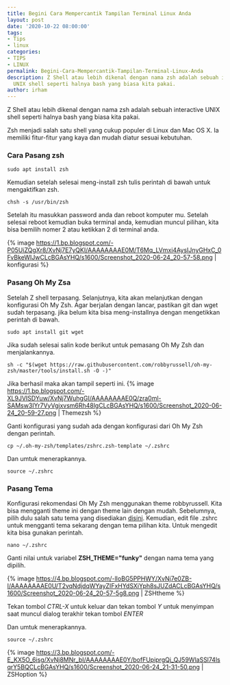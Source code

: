 ```yaml
---
title: Begini Cara Mempercantik Tampilan Terminal Linux Anda
layout: post
date: '2020-10-22 08:00:00'
tags:
- Tips
- linux
categories:
- TIPS
- LINUX
permalink: Begini-Cara-Mempercantik-Tampilan-Terminal-Linux-Anda
description: Z Shell atau lebih dikenal dengan nama zsh adalah sebuah interactive
  UNIX shell seperti halnya bash yang biasa kita pakai.
author: irham
---
```


Z Shell atau lebih dikenal dengan nama zsh adalah sebuah interactive UNIX shell seperti halnya bash yang biasa kita pakai.
<!--more-->
Zsh menjadi salah satu shell yang cukup populer di Linux dan Mac OS X. Ia memiliki fitur-fitur yang kaya dan mudah diatur sesuai kebutuhan.

### Cara Pasang zsh

```shell
sudo apt install zsh
```

Kemudian setelah selesai meng-install zsh tulis perintah di bawah untuk mengaktifkan zsh.

```shell
chsh -s /usr/bin/zsh
```

Setelah itu masukkan password anda dan reboot komputer mu.
Setelah selesai reboot kemudian buka terminal anda, kemudian muncul pilihan, kita bisa bemilih nomer 2 atau ketikkan 2 di terminal anda.

{% image https://1.bp.blogspot.com/-P05UiZQgXr8/XvNj7E7yQKI/AAAAAAAAE0M/T6Mq_LVmxi4AysIJnyGHxC_0FvBkeWIJwCLcBGAsYHQ/s1600/Screenshot_2020-06-24_20-57-58.png | konfigurasi %}

### Pasang Oh My Zsa

Setelah Z shell terpasang. Selanjutnya, kita akan melanjutkan dengan konfigurasi Oh My Zsh. Agar berjalan dengan lancar, pastikan git dan wget sudah terpasang. jika belum kita bisa meng-installnya dengan mengetikkan perintah di bawah.

```shell
sudo apt install git wget
```

Jika sudah selesai salin kode berikut untuk pemasang Oh My Zsh dan menjalankannya.

```shell
sh -c "$(wget https://raw.githubusercontent.com/robbyrussell/oh-my-zsh/master/tools/install.sh -O -)"
```

Jika berhasil maka akan tampil seperti ini.
{% image https://1.bp.blogspot.com/-XL9JVISDYuw/XvNj7WuhgGI/AAAAAAAAE0Q/zra0ml-SAMsw3IYr7VyVgixvsm6Rh48lgCLcBGAsYHQ/s1600/Screenshot_2020-06-24_20-59-27.png | Themezsh %}

Ganti konfigurasi yang sudah ada dengan konfigurasi dari Oh My Zsh dengan perintah.

```shell
cp ~/.oh-my-zsh/templates/zshrc.zsh-template ~/.zshrc
```

Dan umtuk menerapkannya.

```shell
source ~/.zshrc
```

### Pasang Tema

Konfigurasi rekomendasi Oh My Zsh menggunakan theme robbyrussell. Kita bisa mengganti theme ini dengan theme lain dengan mudah. Sebelumnya, pilih dulu salah satu tema yang disediakan [disini](https://github.com/robbyrussell/oh-my-zsh/wiki/Themes).
Kemudian, edit file .zshrc untuk mengganti tema sekarang dengan tema pilihan kita.
Untuk mengedit kita bisa gunakan perintah.

```shell
nano ~/.zshrc
```

Ganti nilai untuk variabel **ZSH_THEME="funky"** dengan nama tema yang dipilih. 

{% image https://4.bp.blogspot.com/-lIoBG5PPHWY/XvNj7e0ZB-I/AAAAAAAAE0U/T2vqNdjdqWYayZIFxHYdSXiYph8sJUZdACLcBGAsYHQ/s1600/Screenshot_2020-06-24_20-57-5g8.png | ZSHtheme %}

Tekan tombol _CTRL-X_ untuk keluar dan tekan tombol _Y_ untuk menyimpan saat muncul dialog terakhir tekan tombol _ENTER_

Dan umtuk menerapkannya.

```shell
source ~/.zshrc
```

{% image https://3.bp.blogspot.com/-E_KX5O_6isg/XvNj8MNr_bI/AAAAAAAAE0Y/bofFUpiprgQj_QJ59WlaSSl74lsqrY5BQCLcBGAsYHQ/s1600/Screenshot_2020-06-24_21-31-50.png | ZSHoption %}
